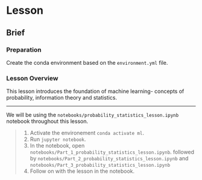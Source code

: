 # Lesson

## Brief

### Preparation

Create the conda environment based on the `environment.yml` file.

### Lesson Overview

This lesson introduces the foundation of machine learning- concepts of probability, information theory and statistics.

---

We will be using the `notebooks/probability_statistics_lesson.ipynb` notebook throughout this lesson.

> 1. Activate the environement `conda activate ml`.
> 2. Run `jupyter notebook`.
> 3. In the notebook, open `notebooks/Part_1_probability_statistics_lesson.ipynb`. followed by  `notebooks/Part_2_probability_statistics_lesson.ipynb` and  `notebooks/Part_3_probability_statistics_lesson.ipynb`
> 4. Follow on with the lesson in the notebook.
